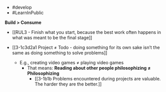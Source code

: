 - #develop
- #LearnInPublic

**Build > Consume**

- [[RUL3 - Finish what you start, because the best work often happens in what was meant to be the final stage]]

- [[3-1c3d2a1 Project ≠ Todo - doing something for its own sake isn’t the same as doing something to solve problems]]
	- E.g., creating video games ≠ playing video games
		- That means: **Reading about other people philosophizing ≠ Philosophizing**
			- [[3-1b1b Problems encountered during projects are valuable. The harder they are the better.]]
